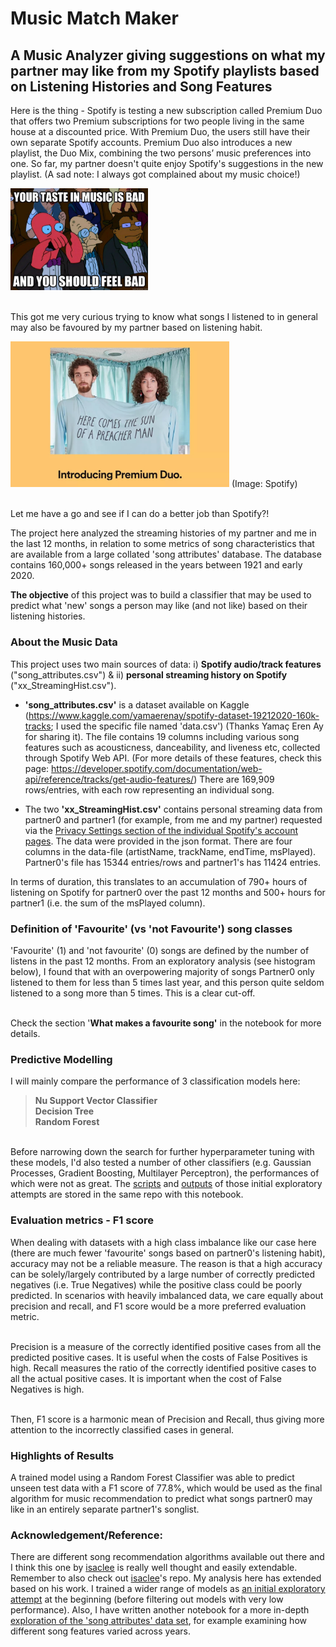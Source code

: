 # Music Match Maker
## A Music Analyzer giving suggestions on what my partner may like from my Spotify playlists based on Listening Histories and Song Features

Here is the thing - Spotify is testing a new subscription called Premium Duo that offers two Premium subscriptions for two people living in the same house at a discounted price. With Premium Duo, the users still have their own separate Spotify accounts. Premium Duo also introduces a new playlist, the Duo Mix, combining the two persons’ music preferences into one. So far, my partner doesn't quite enjoy Spotify's suggestions in the new playlist. (A sad note: I always got complained about my music choice!)   

<img src="img/badmusic.jpg" width="220">

<br>This got me very curious trying to know what songs I listened to in general may also be favoured by my partner based on listening habit. 

<img src="img/spotify_duo.jpg" width="350">
(Image: Spotify)

<br> Let me have a go and see if I can do a better job than Spotify?!

The project here analyzed the streaming histories of my partner and me in the last 12 months, in relation to some metrics of song characteristics that are available from a large collated 'song attributes' database. The database contains 160,000+ songs released in the years between 1921 and early 2020.

**The objective** of this project was to build a classifier that may be used to predict what 'new' songs a person may like (and not like) based on their listening histories. 


### About the Music Data
This project uses two main sources of data: i) **Spotify audio/track features** ("song_attributes.csv") & ii) **personal streaming history on Spotify** ("xx_StreamingHist.csv").

* **'song_attributes.csv'** is a dataset available on Kaggle (https://www.kaggle.com/yamaerenay/spotify-dataset-19212020-160k-tracks; I used the specific file named 'data.csv') (Thanks Yamaç Eren Ay for sharing it). The file contains 19 columns including various song features such as acousticness, danceability, and liveness etc, collected through Spotify Web API. (For more details of these features, check this page: https://developer.spotify.com/documentation/web-api/reference/tracks/get-audio-features/) There are 169,909 rows/entries, with each row representing an individual song.

* The two **'xx_StreamingHist.csv'** contains personal streaming data from partner0 and partner1 (for example, from me and my partner) requested via the <a href="https://support.spotify.com/us/article/data-rights-and-privacy-settings/"> Privacy Settings section of the individual Spotify's account pages</a>. The data were provided in the json format. There are four columns in the data-file (artistName, trackName, endTime, msPlayed). Partner0's file has 15344 entries/rows and partner1's has 11424 entries.

In terms of duration, this translates to an accumulation of 790+ hours of listening on Spotify for partner0 over the past 12 months and 500+ hours for partner1 (i.e. the sum of the msPlayed column).

### Definition of 'Favourite' (vs 'not Favourite') song classes     
'Favourite' (1) and 'not favourite' (0) songs are defined by the number of listens in the past 12 months. From an exploratory analysis (see histogram below), I found that with an overpowering majority of songs Partner0 only listened to them for less than 5 times last year, and this person quite seldom listened to a song more than 5 times. This is a clear cut-off.

<br>Check the section '**What makes a favourite song'** in the notebook for more details.

### Predictive Modelling
I will mainly compare the performance of 3 classification models here:

> **Nu Support Vector Classifier**     
  **Decision Tree**       
  **Random Forest**

<br>Before narrowing down the search for further hyperparameter tuning with these models, I'd also tested a number of other classifiers (e.g. Gaussian Processes, Gradient Boosting, Multilayer Perceptron), the performances of which were not as great. The [scripts](initial_model_select_preview.py) and [outputs](init_outputs.txt) of those initial exploratory attempts are stored in the same repo with this notebook.

### Evaluation metrics - F1 score
When dealing with datasets with a high class imbalance like our case here (there are much fewer 'favourite' songs based on partner0's listening habit), accuracy may not be a reliable measure. The reason is that a high accuracy can be solely/largely contributed by a large number of correctly predicted negatives (i.e. True Negatives) while the positive class could be poorly predicted. In scenarios with heavily imbalanced data, we care equally about precision and recall, and F1 score would be a more preferred evaluation metric.

<br>Precision is a measure of the correctly identified positive cases from all the predicted positive cases. It is useful when the costs of False Positives is high. Recall measures the ratio of the correctly identified positive cases to all the actual positive cases. It is important when the cost of False Negatives is high.

<br>Then, F1 score is a harmonic mean of Precision and Recall, thus giving more attention to the incorrectly classified cases in general.

### Highlights of Results
A trained model using a Random Forest Classifier was able to predict unseen test data with a F1 score of 77.8%, which would be used as the final algorithm for music recommendation to predict what songs partner0 may like in an entirely separate partner1's songlist.


### Acknowledgement/Reference:
There are different song recommendation algorithms available out there and I think this one by <a href="https://github.com/isacmlee/song-recommender">isaclee</a> is really well thought and easily extendable. Remember to also check out <a href="https://github.com/isacmlee/song-recommender">isaclee</a>'s repo. My analysis here has extended based on his work. I trained a wider range of models as [an initial exploratory attempt](init_outputs.txt) at the beginning (before filtering out models with very low performance). Also, I have written another notebook for a more in-depth [exploration of the 'song attributes' data set](EDA_Song_Attributes.ipynb), for example examining how different song features varied across years.
